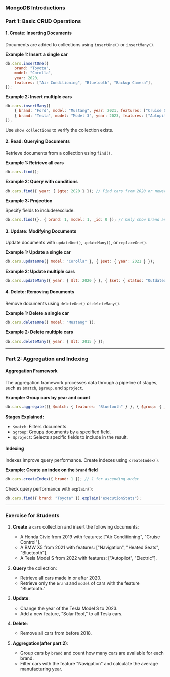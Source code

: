 ### MongoDB Introductions

### **Part 1: Basic CRUD Operations**

#### **1. Create: Inserting Documents**

Documents are added to collections using `insertOne()` or `insertMany()`.

**Example 1: Insert a single car**

```javascript
db.cars.insertOne({
	brand: "Toyota",
	model: "Corolla",
	year: 2020,
	features: ["Air Conditioning", "Bluetooth", "Backup Camera"],
});
```

**Example 2: Insert multiple cars**

```javascript
db.cars.insertMany([
	{ brand: "Ford", model: "Mustang", year: 2021, features: ["Cruise Control", "Navigation"] },
	{ brand: "Tesla", model: "Model 3", year: 2023, features: ["Autopilot", "Electric"] },
]);
```

Use `show collections` to verify the collection exists.

#### **2. Read: Querying Documents**

Retrieve documents from a collection using `find()`.

**Example 1: Retrieve all cars**

```javascript
db.cars.find();
```

**Example 2: Query with conditions**

```javascript
db.cars.find({ year: { $gte: 2020 } }); // Find cars from 2020 or newer
```

**Example 3: Projection**

Specify fields to include/exclude:

```javascript
db.cars.find({}, { brand: 1, model: 1, _id: 0 }); // Only show brand and model
```

#### **3. Update: Modifying Documents**

Update documents with `updateOne()`, `updateMany()`, or `replaceOne()`.

**Example 1: Update a single car**

```javascript
db.cars.updateOne({ model: "Corolla" }, { $set: { year: 2021 } });
```

**Example 2: Update multiple cars**

```javascript
db.cars.updateMany({ year: { $lt: 2020 } }, { $set: { status: "Outdated" } });
```

#### **4. Delete: Removing Documents**

Remove documents using `deleteOne()` or `deleteMany()`.

**Example 1: Delete a single car**

```javascript
db.cars.deleteOne({ model: "Mustang" });
```

**Example 2: Delete multiple cars**

```javascript
db.cars.deleteMany({ year: { $lt: 2015 } });
```

---

### **Part 2: Aggregation and Indexing**

#### **Aggregation Framework**

The aggregation framework processes data through a pipeline of stages, such as `$match`, `$group`, and `$project`.

**Example: Group cars by year and count**

```javascript
db.cars.aggregate([{ $match: { features: "Bluetooth" } }, { $group: { _id: "$year", total: { $sum: 1 } } }]);
```

**Stages Explained:**

-   `$match`: Filters documents.
-   `$group`: Groups documents by a specified field.
-   `$project`: Selects specific fields to include in the result.

#### **Indexing**

Indexes improve query performance. Create indexes using `createIndex()`.

**Example: Create an index on the `brand` field**

```javascript
db.cars.createIndex({ brand: 1 }); // 1 for ascending order
```

Check query performance with `explain()`:

```javascript
db.cars.find({ brand: "Toyota" }).explain("executionStats");
```

---

### **Exercise for Students**

1. **Create** a `cars` collection and insert the following documents:

    - A Honda Civic from 2019 with features: ["Air Conditioning", "Cruise Control"].
    - A BMW X5 from 2021 with features: ["Navigation", "Heated Seats", "Bluetooth"].
    - A Tesla Model S from 2022 with features: ["Autopilot", "Electric"].

2. **Query** the collection:

    - Retrieve all cars made in or after 2020.
    - Retrieve only the `brand` and `model` of cars with the feature "Bluetooth."

3. **Update**:

    - Change the year of the Tesla Model S to 2023.
    - Add a new feature, "Solar Roof," to all Tesla cars.

4. **Delete**:

    - Remove all cars from before 2018.

5. **Aggregation(after part 2)**:
    - Group cars by `brand` and count how many cars are available for each brand.
    - Filter cars with the feature "Navigation" and calculate the average manufacturing year.
